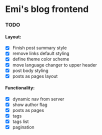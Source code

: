 # Emi's blog frontend
### TODO
#### Layout:
 - [x] Finish post summary style
 - [x] remove links default styling
 - [x] define theme color scheme
 - [x] move language changer to upper header
 - [x] post body styling
 - [x] posts as pages layout
#### Functionality:
 - [x] dynamic nav from server
 - [x] show author flag
 - [x] posts as pages
 - [x] tags
 - [x] tags list
 - [x] pagination
